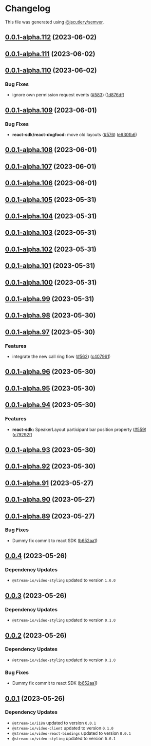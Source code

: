# Changelog

This file was generated using [@jscutlery/semver](https://github.com/jscutlery/semver).

## [0.0.1-alpha.112](https://github.com/GetStream/stream-video-js/compare/@stream-io/video-react-sdk-0.0.1-alpha.111...@stream-io/video-react-sdk-0.0.1-alpha.112) (2023-06-02)



## [0.0.1-alpha.111](https://github.com/GetStream/stream-video-js/compare/@stream-io/video-react-sdk-0.0.1-alpha.110...@stream-io/video-react-sdk-0.0.1-alpha.111) (2023-06-02)



## [0.0.1-alpha.110](https://github.com/GetStream/stream-video-js/compare/@stream-io/video-react-sdk-0.0.1-alpha.109...@stream-io/video-react-sdk-0.0.1-alpha.110) (2023-06-02)


### Bug Fixes

* ignore own permission request events ([#583](https://github.com/GetStream/stream-video-js/issues/583)) ([1d876df](https://github.com/GetStream/stream-video-js/commit/1d876df5066aa6fe0a31168ef5a4e10cb02d7e0e))



## [0.0.1-alpha.109](https://github.com/GetStream/stream-video-js/compare/@stream-io/video-react-sdk-0.0.1-alpha.108...@stream-io/video-react-sdk-0.0.1-alpha.109) (2023-06-01)


### Bug Fixes

* **react-sdk/react-dogfood:** move old layouts ([#576](https://github.com/GetStream/stream-video-js/issues/576)) ([e930fb6](https://github.com/GetStream/stream-video-js/commit/e930fb6635f416afcc65278b10c97f92ac0048dc))



## [0.0.1-alpha.108](https://github.com/GetStream/stream-video-js/compare/@stream-io/video-react-sdk-0.0.1-alpha.107...@stream-io/video-react-sdk-0.0.1-alpha.108) (2023-06-01)



## [0.0.1-alpha.107](https://github.com/GetStream/stream-video-js/compare/@stream-io/video-react-sdk-0.0.1-alpha.106...@stream-io/video-react-sdk-0.0.1-alpha.107) (2023-06-01)



## [0.0.1-alpha.106](https://github.com/GetStream/stream-video-js/compare/@stream-io/video-react-sdk-0.0.1-alpha.105...@stream-io/video-react-sdk-0.0.1-alpha.106) (2023-06-01)



## [0.0.1-alpha.105](https://github.com/GetStream/stream-video-js/compare/@stream-io/video-react-sdk-0.0.1-alpha.104...@stream-io/video-react-sdk-0.0.1-alpha.105) (2023-05-31)



## [0.0.1-alpha.104](https://github.com/GetStream/stream-video-js/compare/@stream-io/video-react-sdk-0.0.1-alpha.103...@stream-io/video-react-sdk-0.0.1-alpha.104) (2023-05-31)



## [0.0.1-alpha.103](https://github.com/GetStream/stream-video-js/compare/@stream-io/video-react-sdk-0.0.1-alpha.102...@stream-io/video-react-sdk-0.0.1-alpha.103) (2023-05-31)



## [0.0.1-alpha.102](https://github.com/GetStream/stream-video-js/compare/@stream-io/video-react-sdk-0.0.1-alpha.101...@stream-io/video-react-sdk-0.0.1-alpha.102) (2023-05-31)



## [0.0.1-alpha.101](https://github.com/GetStream/stream-video-js/compare/@stream-io/video-react-sdk-0.0.1-alpha.100...@stream-io/video-react-sdk-0.0.1-alpha.101) (2023-05-31)



## [0.0.1-alpha.100](https://github.com/GetStream/stream-video-js/compare/@stream-io/video-react-sdk-0.0.1-alpha.99...@stream-io/video-react-sdk-0.0.1-alpha.100) (2023-05-31)



## [0.0.1-alpha.99](https://github.com/GetStream/stream-video-js/compare/@stream-io/video-react-sdk-0.0.1-alpha.98...@stream-io/video-react-sdk-0.0.1-alpha.99) (2023-05-31)



## [0.0.1-alpha.98](https://github.com/GetStream/stream-video-js/compare/@stream-io/video-react-sdk-0.0.1-alpha.97...@stream-io/video-react-sdk-0.0.1-alpha.98) (2023-05-30)



## [0.0.1-alpha.97](https://github.com/GetStream/stream-video-js/compare/@stream-io/video-react-sdk-0.0.1-alpha.96...@stream-io/video-react-sdk-0.0.1-alpha.97) (2023-05-30)


### Features

* integrate the new call ring flow ([#562](https://github.com/GetStream/stream-video-js/issues/562)) ([c407961](https://github.com/GetStream/stream-video-js/commit/c4079614cb962e098215c0061690d59c35882cd8))



## [0.0.1-alpha.96](https://github.com/GetStream/stream-video-js/compare/@stream-io/video-react-sdk-0.0.1-alpha.95...@stream-io/video-react-sdk-0.0.1-alpha.96) (2023-05-30)



## [0.0.1-alpha.95](https://github.com/GetStream/stream-video-js/compare/@stream-io/video-react-sdk-0.0.1-alpha.94...@stream-io/video-react-sdk-0.0.1-alpha.95) (2023-05-30)



## [0.0.1-alpha.94](https://github.com/GetStream/stream-video-js/compare/@stream-io/video-react-sdk-0.0.1-alpha.93...@stream-io/video-react-sdk-0.0.1-alpha.94) (2023-05-30)


### Features

* **react-sdk:** SpeakerLayout participant bar position property ([#559](https://github.com/GetStream/stream-video-js/issues/559)) ([c79292f](https://github.com/GetStream/stream-video-js/commit/c79292ff44bcad601b31a7e6ea49901eea5c9c22))



## [0.0.1-alpha.93](https://github.com/GetStream/stream-video-js/compare/@stream-io/video-react-sdk-0.0.1-alpha.92...@stream-io/video-react-sdk-0.0.1-alpha.93) (2023-05-30)



## [0.0.1-alpha.92](https://github.com/GetStream/stream-video-js/compare/@stream-io/video-react-sdk-0.0.1-alpha.91...@stream-io/video-react-sdk-0.0.1-alpha.92) (2023-05-30)



## [0.0.1-alpha.91](https://github.com/GetStream/stream-video-js/compare/@stream-io/video-react-sdk-0.0.1-alpha.90...@stream-io/video-react-sdk-0.0.1-alpha.91) (2023-05-27)



## [0.0.1-alpha.90](https://github.com/GetStream/stream-video-js/compare/@stream-io/video-react-sdk-0.0.1-alpha.89...@stream-io/video-react-sdk-0.0.1-alpha.90) (2023-05-27)



## [0.0.1-alpha.89](https://github.com/GetStream/stream-video-js/compare/@stream-io/video-react-sdk-0.0.1-alpha.88...@stream-io/video-react-sdk-0.0.1-alpha.89) (2023-05-27)


### Bug Fixes

* Dummy fix commit to react SDK ([b652aa1](https://github.com/GetStream/stream-video-js/commit/b652aa1112988fa5ce16b0375e1781d99b3891d4))



## [0.0.4](https://github.com/GetStream/stream-video-js/compare/@stream-io/video-react-sdk-0.0.3...@stream-io/video-react-sdk-0.0.4) (2023-05-26)

### Dependency Updates

* `@stream-io/video-styling` updated to version `1.0.0`


## [0.0.3](https://github.com/GetStream/stream-video-js/compare/@stream-io/video-react-sdk-0.0.2...@stream-io/video-react-sdk-0.0.3) (2023-05-26)

### Dependency Updates

* `@stream-io/video-styling` updated to version `0.1.0`


## [0.0.2](https://github.com/GetStream/stream-video-js/compare/@stream-io/video-react-sdk-0.0.1...@stream-io/video-react-sdk-0.0.2) (2023-05-26)

### Dependency Updates

* `@stream-io/video-styling` updated to version `0.1.0`

### Bug Fixes

* Dummy fix commit to react SDK ([b652aa1](https://github.com/GetStream/stream-video-js/commit/b652aa1112988fa5ce16b0375e1781d99b3891d4))



## [0.0.1](https://github.com/GetStream/stream-video-js/compare/@stream-io/video-react-sdk-0.0.1-alpha.88...@stream-io/video-react-sdk-0.0.1) (2023-05-26)

### Dependency Updates

* `@stream-io/i18n` updated to version `0.0.1`
* `@stream-io/video-client` updated to version `0.1.0`
* `@stream-io/video-react-bindings` updated to version `0.0.1`
* `@stream-io/video-styling` updated to version `0.0.1`

